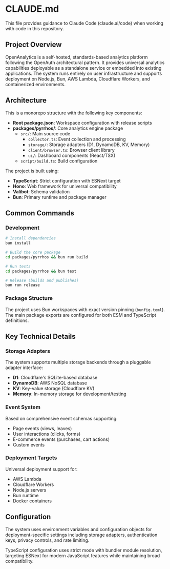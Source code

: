 # CLAUDE.md

This file provides guidance to Claude Code (claude.ai/code) when working with code in this repository.

## Project Overview

OpenAnalytics is a self-hosted, standards-based analytics platform following the OpenAuth architectural pattern. It provides universal analytics capabilities deployable as a standalone service or embedded into existing applications. The system runs entirely on user infrastructure and supports deployment on Node.js, Bun, AWS Lambda, Cloudflare Workers, and containerized environments.

## Architecture

This is a monorepo structure with the following key components:

- **Root package.json**: Workspace configuration with release scripts
- **packages/pyrrhos/**: Core analytics engine package
  - `src/`: Main source code
    - `collector.ts`: Event collection and processing
    - `storage/`: Storage adapters (D1, DynamoDB, KV, Memory)
    - `client/browser.ts`: Browser client library
    - `ui/`: Dashboard components (React/TSX)
  - `script/build.ts`: Build configuration

The project is built using:
- **TypeScript**: Strict configuration with ESNext target
- **Hono**: Web framework for universal compatibility
- **Valibot**: Schema validation
- **Bun**: Primary runtime and package manager

## Common Commands

### Development
```bash
# Install dependencies
bun install

# Build the core package
cd packages/pyrrhos && bun run build

# Run tests
cd packages/pyrrhos && bun test

# Release (builds and publishes)
bun run release
```

### Package Structure
The project uses Bun workspaces with exact version pinning (`bunfig.toml`). The main package exports are configured for both ESM and TypeScript definitions.

## Key Technical Details

### Storage Adapters
The system supports multiple storage backends through a pluggable adapter interface:
- **D1**: Cloudflare's SQLite-based database
- **DynamoDB**: AWS NoSQL database
- **KV**: Key-value storage (Cloudflare KV)
- **Memory**: In-memory storage for development/testing

### Event System
Based on comprehensive event schemas supporting:
- Page events (views, leaves)
- User interactions (clicks, forms)
- E-commerce events (purchases, cart actions)
- Custom events

### Deployment Targets
Universal deployment support for:
- AWS Lambda
- Cloudflare Workers
- Node.js servers
- Bun runtime
- Docker containers

## Configuration

The system uses environment variables and configuration objects for deployment-specific settings including storage adapters, authentication keys, privacy controls, and rate limiting.

TypeScript configuration uses strict mode with bundler module resolution, targeting ESNext for modern JavaScript features while maintaining broad compatibility.